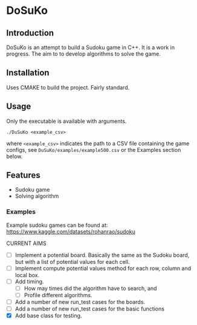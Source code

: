 # DoSuKo

## Introduction
DoSuKo is an attempt to build a Sudoku game in C++.
It is a work in progress.
The aim to to develop algorithms to solve the game.

## Installation
Uses CMAKE to build the project. Fairly standard. 

## Usage
Only the executable is available with arguments.
```
./DuSuKo <example_csv>
```

where `<example_csv>` indicates the path to a CSV file containing the game configs, 
see `DuSuKo/examples/example500.csv` or the Examples section below.

## Features
* Sudoku game
* Solving algorithm


### Examples
Example sudoku games can be found at: https://www.kaggle.com/datasets/rohanrao/sudoku


CURRENT AIMS
 - [ ] Implement a potential board. 
   Basically the same as the Sudoku board, but with a list of potential values for each cell.
 - [ ] Implement compute potential values method for each row, column and local box.
 - [ ] Add timing. 
   - [ ] How may times did the algorithm have to search, and 
   - [ ] Profile different algorithms.
 - [ ] Add a number of new run_test cases for the boards.
 - [ ] Add a number of new run_test cases for the basic functions
 - [x] Add base class for testing.

